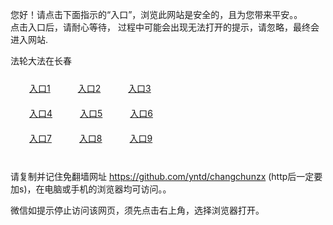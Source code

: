 您好！请点击下面指示的“入口”，浏览此网站是安全的，且为您带来平安。。 <br/>
点击入口后，请耐心等待， 过程中可能会出现无法打开的提示，请忽略，最终会进入网站. </br>

法轮大法在长春<br/>
<div style="padding:10px"><a style="margin:20px" target="_blank" href="https://dzzkoyk3zoj5x.cloudfront.net/2Qpsp?kgikumvy" id="ccLink1" rel="nofollow">入口1</a> <a target="_blank" style="margin:20px" href="https://d2q8u8pte2c3kp.cloudfront.net/2Qpsp?cymtmb" id="ccLink2" rel="nofollow">入口2</a> <a style="margin:20px" target="_blank" href="https://d7u909pcb2u2.cloudfront.net/2Qpsp?rbbcjcm" id="ccLink3" rel="nofollow">入口3</a></div>

<div style="padding:10px" ><a style="margin:20px" target="_blank" href="https://dzzkoyk3zoj5x.cloudfront.net/2Qpsp?kgikumvy" id="ccLink4" rel="nofollow">入口4</a> <a style="margin:20px" href="https://d2q8u8pte2c3kp.cloudfront.net/2Qpsp?cymtmb" target="_blank" id="ccLink5" rel="nofollow">入口5</a> <a style="margin:20px" href="https://d7u909pcb2u2.cloudfront.net/2Qpsp?rbbcjcm" target="_blank" id="ccLink6" rel="nofollow">入口6</a></div>

<div style="padding:10px"><a style="margin:20px" target="_blank" href="https://dzzkoyk3zoj5x.cloudfront.net/2Qpsp?kgikumvy" id="ccLink7" rel="nofollow">入口7</a> <a style="margin:20px" href="https://d2q8u8pte2c3kp.cloudfront.net/2Qpsp?cymtmb" target="_blank" id="ccLink8" rel="nofollow">入口8</a> <a style="margin:20px" target="_blank" href="https://d7u909pcb2u2.cloudfront.net/2Qpsp?rbbcjcm" id="ccLink9" rel="nofollow">入口9</a></div>

<br/>



请复制并记住免翻墙网址 https://github.com/yntd/changchunzx (http后一定要加s)，在电脑或手机的浏览器均可访问。。<br/>

微信如提示停止访问该网页，须先点击右上角，选择浏览器打开。
